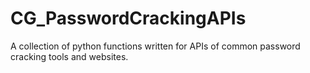# CG_PasswordCrackingAPIs
A collection of python functions written for APIs of common password cracking tools and websites.
